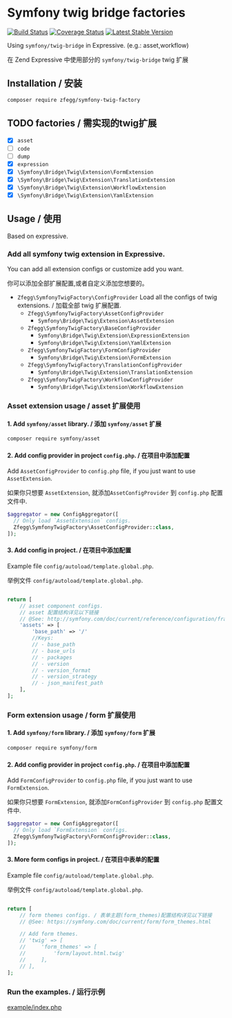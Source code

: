 Symfony twig bridge factories
==============================


[![Build Status](https://travis-ci.org/zfegg/symfony-twig-factory.png)](https://travis-ci.org/zfegg/symfony-twig-factory)
[![Coverage Status](https://coveralls.io/repos/github/zfegg/symfony-twig-factory/badge.svg?branch=master)](https://coveralls.io/github/zfegg/symfony-twig-factory?branch=master)
[![Latest Stable Version](https://poser.pugx.org/zfegg/symfony-twig-factory/v/stable.png)](https://packagist.org/packages/zfegg/symfony-twig-factory)


Using `symfony/twig-bridge` in Expressive. (e.g.: asset,workflow)

在 Zend Expressive 中使用部分的 `symfony/twig-bridge` twig 扩展

Installation / 安装
-------------------

```bash
composer require zfegg/symfony-twig-factory
```

TODO factories / 需实现的twig扩展
--------------------------------

- [x] `asset`
- [ ] `code`
- [ ] `dump`
- [x] `expression`
- [x] `\Symfony\Bridge\Twig\Extension\FormExtension`
- [x] `\Symfony\Bridge\Twig\Extension\TranslationExtension`
- [x] `\Symfony\Bridge\Twig\Extension\WorkflowExtension`
- [x] `\Symfony\Bridge\Twig\Extension\YamlExtension`

Usage / 使用
------------

Based on expressive.

### Add all symfony twig extension in Expressive.


You can add all extension configs or customize add you want.

你可以添加全部扩展配置,或者自定义添加您想要的。

- `Zfegg\SymfonyTwigFactory\ConfigProvider` Load all the configs of twig extensions. / 加载全部 twig 扩展配置.
    - `Zfegg\SymfonyTwigFactory\AssetConfigProvider`
        - `Symfony\Bridge\Twig\Extension\AssetExtension`
    - `Zfegg\SymfonyTwigFactory\BaseConfigProvider`
        - `Symfony\Bridge\Twig\Extension\ExpressionExtension`
        - `Symfony\Bridge\Twig\Extension\YamlExtension`
    - `Zfegg\SymfonyTwigFactory\FormConfigProvider` 
        - `Symfony\Bridge\Twig\Extension\FormExtension`
    - `Zfegg\SymfonyTwigFactory\TranslationConfigProvider`
        - `Symfony\Bridge\Twig\Extension\TranslationExtension`
    - `Zfegg\SymfonyTwigFactory\WorkflowConfigProvider`
        - `Symfony\Bridge\Twig\Extension\WorkflowExtension`


### Asset extension usage  / asset 扩展使用


#### 1. Add `symfony/asset` library. / 添加 `symfony/asset` 扩展

```bash
composer require symfony/asset
```

#### 2. Add config provider in project `config.php`. / 在项目中添加配置

Add `AssetConfigProvider` to `config.php` file, if you just want to use `AssetExtension`. 

如果你只想要 `AssetExtension`, 就添加`AssetConfigProvider` 到 `config.php` 配置文件中.

```php
$aggregator = new ConfigAggregator([
  // Only load `AssetExtension` configs.
  Zfegg\SymfonyTwigFactory\AssetConfigProvider::class,
]);
```


#### 3. Add config in project. / 在项目中添加配置  

Example file `config/autoload/template.global.php`.

举例文件 `config/autoload/template.global.php`.

```php

return [
    // asset component configs.
    // asset 配置结构详见以下链接
    // @See: http://symfony.com/doc/current/reference/configuration/framework.html#assets
    'assets' => [
        'base_path' => '/'
        //Keys:
        // - base_path
        // - base_urls
        // - packages
        // - version
        // - version_format
        // - version_strategy
        // - json_manifest_path
    ],
];
```

### Form extension usage  / form 扩展使用

#### 1. Add `symfony/form` library. / 添加 `symfony/form` 扩展

```bash
composer require symfony/form
```

#### 2. Add config provider in project `config.php`. / 在项目中添加配置

Add `FormConfigProvider` to `config.php` file, if you just want to use `FormExtension`. 

如果你只想要 `FormExtension`, 就添加`FormConfigProvider` 到 `config.php` 配置文件中.

```php
$aggregator = new ConfigAggregator([
  // Only load `FormExtension` configs.
  Zfegg\SymfonyTwigFactory\FormConfigProvider::class,
]);
```


#### 3. More form configs in project. / 在项目中表单的配置  

Example file `config/autoload/template.global.php`.

举例文件 `config/autoload/template.global.php`.

```php

return [
    // form themes configs. / 表单主题(form_themes)配置结构详见以下链接
    // @See: https://symfony.com/doc/current/form/form_themes.html

    // Add form themes.
    // 'twig' => [ 
    //     'form_themes' => [
    //         'form/layout.html.twig'
    //     ],
    // ],
];
```


### Run the examples. /  运行示例

[example/index.php](example/index.php)

